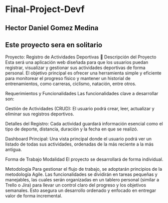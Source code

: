 # Final-Project-Devf

## Hector Daniel Gomez Medina
## Este proyecto sera en solitario
Proyecto: Registro de Actividades Deportivas 🚴
Descripción del Proyecto
Esta será una aplicación web diseñada para que los usuarios puedan registrar, visualizar y gestionar sus actividades deportivas de forma personal. El objetivo principal es ofrecer una herramienta simple y eficiente para monitorear el progreso físico y mantener un historial de entrenamientos, como carreras, ciclismo, natación, entre otros.

Requerimientos y Funcionalidades
Las funcionalidades clave a desarrollar son:

Gestión de Actividades (CRUD): El usuario podrá crear, leer, actualizar y eliminar sus registros deportivos.

Detalles del Registro: Cada actividad guardará información esencial como el tipo de deporte, distancia, duración y la fecha en que se realizó.

Dashboard Principal: Una vista principal donde el usuario podrá ver un listado de todas sus actividades, ordenadas de la más reciente a la más antigua.

Forma de Trabajo
Modalidad
El proyecto se desarrollará de forma individual.

Metodología
Para gestionar el flujo de trabajo, se adoptarán principios de la metodología Agile. Las funcionalidades se dividirán en tareas pequeñas y manejables, las cuales serán organizadas en un tablero personal (similar a Trello o Jira) para llevar un control claro del progreso y los objetivos semanales. Esto asegura un desarrollo ordenado y enfocado en entregar valor de forma incremental.
